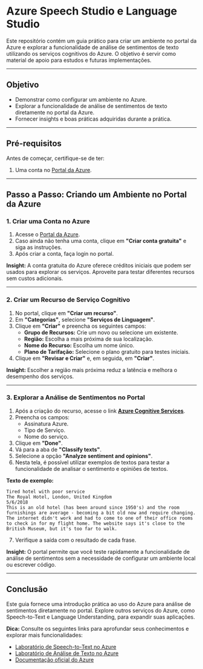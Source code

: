 # Azure Speech Studio e Language Studio

Este repositório contém um guia prático para criar um ambiente no portal da Azure e explorar a funcionalidade de análise de sentimentos de texto utilizando os serviços cognitivos do Azure. O objetivo é servir como material de apoio para estudos e futuras implementações.

---

## Objetivo

- Demonstrar como configurar um ambiente no Azure.
- Explorar a funcionalidade de análise de sentimentos de texto diretamente no portal da Azure.
- Fornecer insights e boas práticas adquiridas durante a prática.

---

## Pré-requisitos

Antes de começar, certifique-se de ter:

1. Uma conta no [Portal da Azure](https://portal.azure.com/).

---

## Passo a Passo: Criando um Ambiente no Portal da Azure

### 1. Criar uma Conta no Azure
1. Acesse o [Portal da Azure](https://portal.azure.com/).
2. Caso ainda não tenha uma conta, clique em **"Criar conta gratuita"** e siga as instruções.
3. Após criar a conta, faça login no portal.

**Insight:** A conta gratuita do Azure oferece créditos iniciais que podem ser usados para explorar os serviços. Aproveite para testar diferentes recursos sem custos adicionais.

---

### 2. Criar um Recurso de Serviço Cognitivo
1. No portal, clique em **"Criar um recurso"**.
2. Em **"Categorias"**, selecione **"Serviços de Linguagem"**.
3. Clique em **"Criar"** e preencha os seguintes campos:
   - **Grupo de Recursos:** Crie um novo ou selecione um existente.
   - **Região:** Escolha a mais próxima de sua localização.
   - **Nome do Recurso:** Escolha um nome único.
   - **Plano de Tarifação:** Selecione o plano gratuito para testes iniciais.
4. Clique em **"Revisar e Criar"** e, em seguida, em **"Criar"**.

**Insight:** Escolher a região mais próxima reduz a latência e melhora o desempenho dos serviços.

---

### 3. Explorar a Análise de Sentimentos no Portal
1. Após a criação do recurso, acesse o link **[Azure Cognitive Services](https://language.cognitive.azure.com)**.
2. Preencha os campos:
    - Assinatura Azure.
    - Tipo de Serviço.
    - Nome do serviço.
3. Clique em **"Done"**.
4. Vá para a aba de **"Classify texts"**.
5. Selecione a opção **"Analyze sentiment and opinions"**.
6. Nesta tela, é possível utilizar exemplos de textos para testar a funcionalidade de analisar o sentimento e opiniões de textos.

**Texto de exemplo:**

```plaintext
Tired hotel with poor service
The Royal Hotel, London, United Kingdom
5/6/2018
This is an old hotel (has been around since 1950's) and the room furnishings are average - becoming a bit old now and require changing. The internet didn't work and had to come to one of their office rooms to check in for my flight home. The website says it's close to the British Museum, but it's too far to walk.
```

7. Verifique a saída com o resultado de cada frase.

**Insight:** O portal permite que você teste rapidamente a funcionalidade de análise de sentimentos sem a necessidade de configurar um ambiente local ou escrever código.

---

## Conclusão

Este guia fornece uma introdução prática ao uso do Azure para análise de sentimentos diretamente no portal. Explore outros serviços do Azure, como Speech-to-Text e Language Understanding, para expandir suas aplicações.

**Dica:** Consulte os seguintes links para aprofundar seus conhecimentos e explorar mais funcionalidades:

- [Laboratório de Speech-to-Text no Azure](https://microsoftlearning.github.io/mslearn-ai-fundamentals/Instructions/Labs/09-speech.html)
- [Laboratório de Análise de Texto no Azure](https://microsoftlearning.github.io/mslearn-ai-fundamentals/Instructions/Labs/06-text-analysis.html)
- [Documentação oficial do Azure](https://learn.microsoft.com/azure/)

